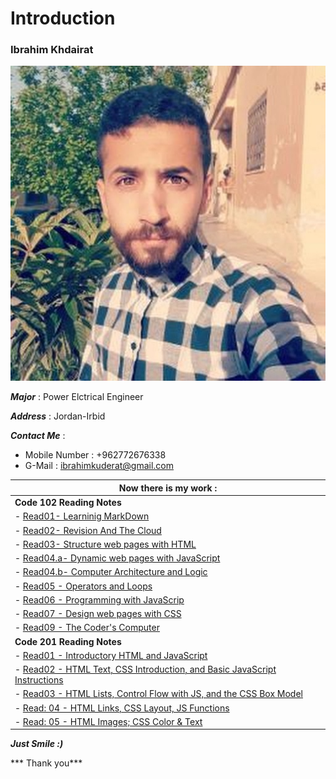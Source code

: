 # Introduction
### Ibrahim Khdairat 
![Image](ibrahim.jpg)

***Major*** : Power Elctrical Engineer

***Address*** : Jordan-Irbid

***Contact Me*** :

- Mobile Number : +962772676338
- G-Mail : ibrahimkuderat@gmail.com

|  Now there is my work :|
|------------------------|
|  **Code 102 Reading Notes** |
| - [Read01- Learninig MarkDown](Readings/Read01LearningMarkdown.md)|
|-  [Read02- Revision And The Cloud](Readings/Read02RevisinAandTheCloud.md)|
| - [Read03- Structure web pages with HTML](Readings/read03.md)|
| - [Read04.a- Dynamic web pages with JavaScript](Readings/read04a.md)|
| - [Read04.b-  Computer Architecture and Logic](Readings/read04b.md)|
| - [Read05 - Operators and Loops](Readings/read05.md)|
| - [Read06 - Programming with JavaScrip](Readings/read06.md)|
| - [Read07 - Design web pages with CSS](Readings/read07.md)|
| - [ Read09 - The Coder's Computer](Readings/read09.md)|
|  **Code 201 Reading Notes** |
| - [Read01 - Introductory HTML and JavaScript](read201/class-01.md)|
| - [Read02 - HTML Text, CSS Introduction, and Basic JavaScript Instructions](read201/class-02.md)|
| - [Read03 - HTML Lists, Control Flow with JS, and the CSS Box Model](read201/class-03.md)|
| - [Read: 04 - HTML Links, CSS Layout, JS Functions](read201/class-04.md)|
| - [Read: 05 - HTML Images; CSS Color & Text](read201/class-05.md)|









***Just Smile :)***

*** Thank you***



